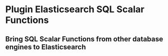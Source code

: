 # Plugin Elasticsearch SQL Scalar Functions
## Bring SQL Scalar Functions from other database engines to Elasticsearch
